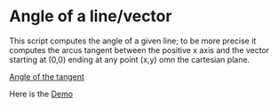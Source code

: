 # Angle of a line/vector

This script computes the angle of a given line; to be more precise it computes
the arcus tangent between the positive x axis and the vector starting at (0,0)
ending at any point (x,y) omn the cartesian plane.


[Angle of the tangent](screenshot_angle-of-line_20180316.png "Angle of the tangent")



Here is the [Demo](http://int2byte.de/public/angle-of-line/main.html)